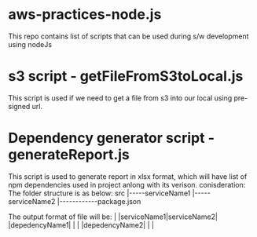 # aws-practices-node.js
This repo contains list of scripts that can be used during s/w development using nodeJs

# s3 script - getFileFromS3toLocal.js
This script is used if we need to get a file from s3 into our local using pre-signed url.


# Dependency generator script - generateReport.js
This script is used to generate report in xlsx format, which will have list of npm dependencies used in project anlong with its verison.
conisderation:
The folder structure is as below:
src
|-----serviceName1
|-----serviceName2
      |------------package.json
      
The output format of file will be:
|              |serviceName1|serviceName2|
|depedencyName1|            |            |
|depedencyName2|            |            |

